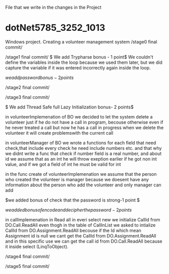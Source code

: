 File that we write in the changes in the Project
# dotNet5785_3252_1013
Windows project. Creating a volunteer management system
/stage0 final commit/

/stage1 final commit/
$ We add Trypharse bonus -  1 point$
	We couldn't define the variables inside the loop because we used them later,
	but we did capture the variable if it was entered incorrectly again inside the loop.

$we add password bonus-2 points$

/stage2 final commit/

/stage3 final commit/

$ We add Thread Safe full Lazy Initialization bonus- 2 points$

in volunteerImplemenation of BO we decided to let the system delete a volunteer just if he do not have a call in program, 
becouse otherwise even if he never treated a call but now he has a call in progress when we delete the volunteer it will create
problemswith the current call

in volunteerManager of BO we wrote a functions for each field that need check,that include every check he need include numbers etc.
and that why we didnt write a func that check if number field is a real number, and about id we assume that as an int he will
throw exeption earlier if he got non int value, and if we got a field of int he must be valid for int

in the func create of volunteerImplemenation we assume that the person who created the volunteer is manager because
we doesent have any information about the person who add the volunteer and only manager can add

$we added bonus of check that the password is strong-1 point $

$we added bonus of encode and decipher the password- 2 points$

in callImplemenation in Read all in everi select new we initialize CallId from DO.Call.ReadAll even thogh in the table
of CallInList we asked to intialize CallId from DO.Assignment.ReadAll becouse if the Id which mean Assignment id is null
we cant get the CallId from DO.Assignment.ReadAll and in this specific use we can get the call id from DO.Call.ReadAll
because it inside select (LinqToObject).

/stage4 final commit/

/stage5 final commit/






